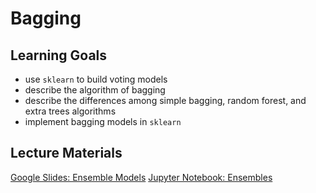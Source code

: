# Bagging

## Learning Goals

- use `sklearn` to build voting models
- describe the algorithm of bagging
- describe the differences among simple bagging, random forest, and extra trees algorithms
- implement bagging models in `sklearn`

## Lecture Materials

[Google Slides: Ensemble Models](https://docs.google.com/presentation/d/1KkH7XixkMg0Kmnm-upzOHmrvEPcGznsGyiwhzJ9n-wo/edit?usp=sharing)
[Jupyter Notebook: Ensembles](ensembles.ipynb)